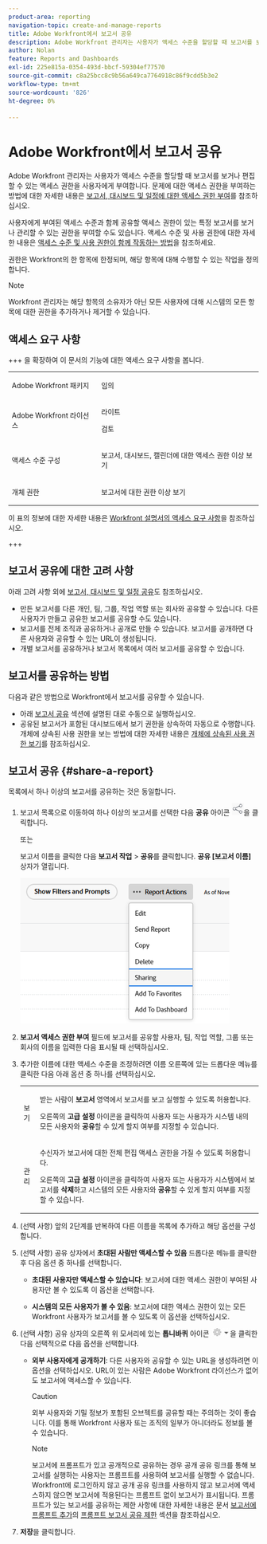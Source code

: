 ```yaml
---
product-area: reporting
navigation-topic: create-and-manage-reports
title: Adobe Workfront에서 보고서 공유
description: Adobe Workfront 관리자는 사용자가 액세스 수준을 할당할 때 보고서를 보거나 편집할 수 있는 액세스 권한을 사용자에게 부여합니다. 문제에 대한 액세스 권한을 부여하는 방법에 대한 자세한 내용은 보고서, 대시보드 및 달력에 대한 액세스 권한 부여를 참조하십시오.
author: Nolan
feature: Reports and Dashboards
exl-id: 225e815a-0354-493d-bbcf-59304ef77570
source-git-commit: c8a25bcc8c9b56a649ca7764918c86f9cdd5b3e2
workflow-type: tm+mt
source-wordcount: '826'
ht-degree: 0%

---
```


# Adobe Workfront에서 보고서 공유

<!-- Audited: 11/2024 -->

Adobe Workfront 관리자는 사용자가 액세스 수준을 할당할 때 보고서를 보거나 편집할 수 있는 액세스 권한을 사용자에게 부여합니다. 문제에 대한 액세스 권한을 부여하는 방법에 대한 자세한 내용은 [보고서, 대시보드 및 일정에 대한 액세스 권한 부여](../../../administration-and-setup/add-users/configure-and-grant-access/grant-access-reports-dashboards-calendars.md)를 참조하십시오.

사용자에게 부여된 액세스 수준과 함께 공유할 액세스 권한이 있는 특정 보고서를 보거나 관리할 수 있는 권한을 부여할 수도 있습니다. 액세스 수준 및 사용 권한에 대한 자세한 내용은 [액세스 수준 및 사용 권한이 함께 작동하는 방법](../../../administration-and-setup/add-users/access-levels-and-object-permissions/how-access-levels-permissions-work-together.md)을 참조하세요.

권한은 Workfront의 한 항목에 한정되며, 해당 항목에 대해 수행할 수 있는 작업을 정의합니다.

>[!NOTE]
>
>Workfront 관리자는 해당 항목의 소유자가 아닌 모든 사용자에 대해 시스템의 모든 항목에 대한 권한을 추가하거나 제거할 수 있습니다.

## 액세스 요구 사항

+++ 을 확장하여 이 문서의 기능에 대한 액세스 요구 사항을 봅니다. 

<table style="table-layout:auto"> 
 <col> 
 <col> 
 <tbody> 
  <tr> 
   <td role="rowheader">Adobe Workfront 패키지</td> 
   <td> <p>임의</p> </td> 
  </tr> 
  <tr> 
   <td role="rowheader">Adobe Workfront 라이선스</td> 
   <td> 
      <p>라이트</p>
      <p>검토</p>
   </td>
  </tr> 
  <tr> 
   <td role="rowheader">액세스 수준 구성</td> 
   <td> <p>보고서, 대시보드, 캘린더에 대한 액세스 권한 이상 보기</p></td> 
  </tr> 
  <tr> 
   <td role="rowheader">개체 권한</td> 
   <td> <p>보고서에 대한 권한 이상 보기</p></td> 
  </tr> 
 </tbody> 
</table>

이 표의 정보에 대한 자세한 내용은 [Workfront 설명서의 액세스 요구 사항](/help/quicksilver/administration-and-setup/add-users/access-levels-and-object-permissions/access-level-requirements-in-documentation.md)을 참조하십시오.

+++

## 보고서 공유에 대한 고려 사항

아래 고려 사항 외에 [보고서, 대시보드 및 일정 공유](../../../workfront-basics/grant-and-request-access-to-objects/permissions-reports-dashboards-calendars.md)도 참조하십시오.

* 만든 보고서를 다른 개인, 팀, 그룹, 작업 역할 또는 회사와 공유할 수 있습니다. 다른 사용자가 만들고 공유한 보고서를 공유할 수도 있습니다.
* 보고서를 전체 조직과 공유하거나 공개로 만들 수 있습니다. 보고서를 공개하면 다른 사용자와 공유할 수 있는 URL이 생성됩니다.
* 개별 보고서를 공유하거나 보고서 목록에서 여러 보고서를 공유할 수 있습니다.

## 보고서를 공유하는 방법

다음과 같은 방법으로 Workfront에서 보고서를 공유할 수 있습니다.

* 아래 [보고서 공유](#share-a-report) 섹션에 설명된 대로 수동으로 실행하십시오.
* 공유된 보고서가 포함된 대시보드에서 보기 권한을 상속하여 자동으로 수행합니다. 개체에 상속된 사용 권한을 보는 방법에 대한 자세한 내용은 [개체에 상속된 사용 권한 보기](../../../workfront-basics/grant-and-request-access-to-objects/view-inherited-permissions-on-objects.md)를 참조하십시오.

## 보고서 공유 {#share-a-report}

목록에서 하나 이상의 보고서를 공유하는 것은 동일합니다.

1. 보고서 목록으로 이동하여 하나 이상의 보고서를 선택한 다음 **공유** 아이콘 ![공유 아이콘](assets/share-icon.png)을 클릭합니다.

   또는

   보고서 이름을 클릭한 다음 **보고서 작업** > **공유**&#x200B;를 클릭합니다. **공유 [보고서 이름]** 상자가 열립니다.

   ![공유 옵션](assets/unshimmed-report-actions-sharing.png)

1. **보고서 액세스 권한 부여** 필드에 보고서를 공유할 사용자, 팀, 작업 역할, 그룹 또는 회사의 이름을 입력한 다음 표시될 때 선택하십시오.

1. 추가한 이름에 대한 액세스 수준을 조정하려면 이름 오른쪽에 있는 드롭다운 메뉴를 클릭한 다음 아래 옵션 중 하나를 선택하십시오.

   <table style="table-layout:auto"> 
    <col> 
    <col> 
    <tbody> 
     <tr> 
      <td role="rowheader">보기</td> 
      <td> <p>받는 사람이 <strong>보고서</strong> 영역에서 보고서를 보고 실행할 수 있도록 허용합니다.</p> <p>오른쪽의 <strong>고급 설정</strong> 아이콘을 클릭하여 사용자 또는 사용자가 시스템 내의 모든 사용자와 <strong>공유</strong>할 수 있게 할지 여부를 지정할 수 있습니다.</p> </td> 
     </tr> 
     <tr> 
      <td role="rowheader">관리</td> 
      <td> <p>수신자가 보고서에 대한 전체 편집 액세스 권한을 가질 수 있도록 허용합니다.</p> <p>오른쪽의 <strong>고급 설정</strong> 아이콘을 클릭하여 사용자 또는 사용자가 시스템에서 보고서를 <strong>삭제</strong>하고 시스템의 모든 사용자와 <strong>공유</strong>할 수 있게 할지 여부를 지정할 수 있습니다.</p> </td> 
     </tr> 
    </tbody> 
   </table>

1. (선택 사항) 앞의 2단계를 반복하여 다른 이름을 목록에 추가하고 해당 옵션을 구성합니다.
1. (선택 사항) 공유 상자에서 **초대된 사람만 액세스할 수 있음** 드롭다운 메뉴를 클릭한 후 다음 옵션 중 하나를 선택합니다.

   * **초대된 사용자만 액세스할 수 있습니다**: 보고서에 대한 액세스 권한이 부여된 사용자만 볼 수 있도록 이 옵션을 선택합니다.

   * **시스템의 모든 사용자가 볼 수 있음**: 보고서에 대한 액세스 권한이 있는 모든 Workfront 사용자가 보고서를 볼 수 있도록 이 옵션을 선택하십시오.

1. (선택 사항) 공유 상자의 오른쪽 위 모서리에 있는 **톱니바퀴** 아이콘 ![톱니바퀴 아이콘 설정](assets/gear-icon-settings-with-dn-arrow.jpg)을 클릭한 다음 선택적으로 다음 옵션을 선택합니다.

   * **외부 사용자에게 공개하기**: 다른 사용자와 공유할 수 있는 URL을 생성하려면 이 옵션을 선택하십시오. URL이 있는 사람은 Adobe Workfront 라이선스가 없어도 보고서에 액세스할 수 있습니다.

     >[!CAUTION]
     >
     >외부 사용자와 기밀 정보가 포함된 오브젝트를 공유할 때는 주의하는 것이 좋습니다. 이를 통해 Workfront 사용자 또는 조직의 일부가 아니더라도 정보를 볼 수 있습니다.

     >[!NOTE]
     >
     >보고서에 프롬프트가 있고 공개적으로 공유하는 경우 공개 공유 링크를 통해 보고서를 실행하는 사용자는 프롬프트를 사용하여 보고서를 실행할 수 없습니다. Workfront에 로그인하지 않고 공개 공유 링크를 사용하지 않고 보고서에 액세스하지 않으면 보고서에 적용된다는 프롬프트 없이 보고서가 표시됩니다. 프롬프트가 있는 보고서를 공유하는 제한 사항에 대한 자세한 내용은 문서 [보고서에 프롬프트 추가](../../../reports-and-dashboards/reports/creating-and-managing-reports/add-prompt-report.md#limitations-of-running-public-prompted-reports)의 [프롬프트 보고서 공유 제한](../../../reports-and-dashboards/reports/creating-and-managing-reports/add-prompt-report.md) 섹션을 참조하십시오.

1. **저장**&#x200B;을 클릭합니다.
